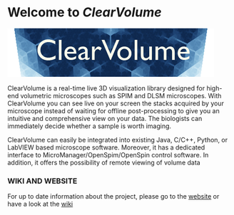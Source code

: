 # Welcome to *ClearVolume* #

![ClearVolume Logo](artwork/ClearVolumeLogo.png "Logo")

ClearVolume is a real-time live 3D visualization library designed for high-end volumetric microscopes such as SPIM and DLSM microscopes. With ClearVolume you can see live on your screen the stacks acquired by your microscope instead of waiting for offline post-processing to give you an intuitive and comprehensive view on your data. The biologists can immediately decide whether a sample is worth imaging. 

ClearVolume can easily be integrated into existing Java, C/C++, Python, or LabVIEW based microscope software. Moreover, it has a dedicated interface to MicroManager/OpenSpim/OpenSpin control software. In addition, it offers the possibility of remote viewing of volume data

### WIKI AND WEBSITE

For up to date information about the project,
please go to the [website](http://clearvolume.github.io) or have a look at the [wiki](http://github.com/clearvolume/clearvolume/wiki/Home)
